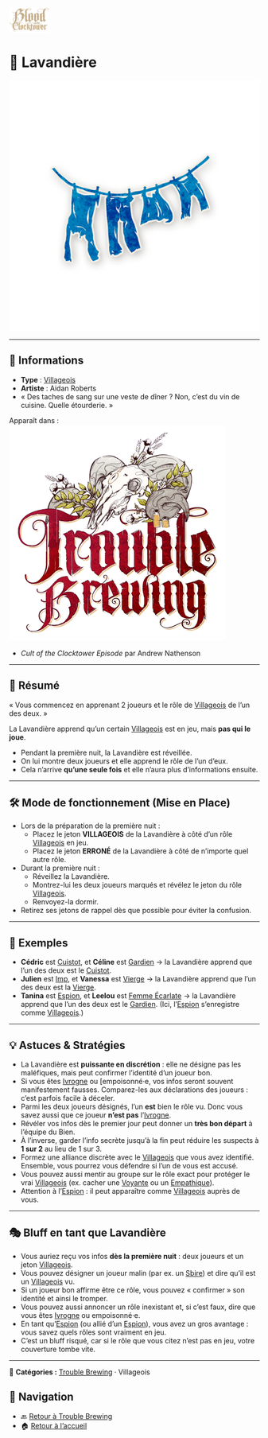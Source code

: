 <p align="left">
  <a href="/botc-fr-bambi/">
    <img src="../images/logo.png" alt="Accueil BotC FR" width="80">
  </a>
</p>

# 🧺 Lavandière  

![Lavandière](../images/Icon_washerwoman.png)  

---

## 📖 Informations  

- **Type** : [Villageois](../glossaire.md#villageois)  
- **Artiste** : Aidan Roberts  
- « Des taches de sang sur une veste de dîner ? Non, c’est du vin de cuisine. Quelle étourderie. »  

Apparaît dans :  
  ![Logo Trouble Brewing](../images/Logo_trouble_brewing.png)  
- *Cult of the Clocktower Episode* par Andrew Nathenson  

---

## 📝 Résumé  

« Vous commencez en apprenant 2 joueurs et le rôle de [Villageois](../glossaire.md#villageois) de l’un des deux. »  

La Lavandière apprend qu’un certain [Villageois](../glossaire.md#villageois) est en jeu, mais **pas qui le joue**.  

- Pendant la première nuit, la Lavandière est réveillée.  
- On lui montre deux joueurs et elle apprend le rôle de l’un d’eux.  
- Cela n’arrive **qu’une seule fois** et elle n’aura plus d’informations ensuite.  

---

## 🛠️ Mode de fonctionnement (Mise en Place)  

- Lors de la préparation de la première nuit :  
  - Placez le jeton **VILLAGEOIS** de la Lavandière à côté d’un rôle [Villageois](../glossaire.md#villageois) en jeu.  
  - Placez le jeton **ERRONÉ** de la Lavandière à côté de n’importe quel autre rôle.  
- Durant la première nuit :  
  - Réveillez la Lavandière.  
  - Montrez-lui les deux joueurs marqués et révélez le jeton du rôle [Villageois](../glossaire.md#villageois).  
  - Renvoyez-la dormir.  
- Retirez ses jetons de rappel dès que possible pour éviter la confusion.  

---

## 📂 Exemples  

- **Cédric** est [Cuistot](cuistot.md), et **Céline** est [Gardien](gardien.md) → la Lavandière apprend que l’un des deux est le [Cuistot](cuistot.md).  
- **Julien** est [Imp](imp.md), et **Vanessa** est [Vierge](vierge.md) → la Lavandière apprend que l’un des deux est la [Vierge](vierge.md).  
- **Tanina** est [Espion](espion.md), et **Leelou** est [Femme Écarlate](femmeecarlate.md) → la Lavandière apprend que l’un des deux est le [Gardien](gardien.md). (Ici, l’[Espion](espion.md) s’enregistre comme [Villageois](../glossaire.md#villageois).)  

---

## 💡 Astuces & Stratégies  

- La Lavandière est **puissante en discrétion** : elle ne désigne pas les maléfiques, mais peut confirmer l’identité d’un joueur bon.  
- Si vous êtes [Ivrogne](ivrogne.md) ou [empoisonné·e, vos infos seront souvent manifestement fausses. Comparez-les aux déclarations des joueurs : c’est parfois facile à déceler.  
- Parmi les deux joueurs désignés, l’un **est** bien le rôle vu. Donc vous savez aussi que ce joueur **n’est pas** l’[Ivrogne](ivrogne.md).  
- Révéler vos infos dès le premier jour peut donner un **très bon départ** à l’équipe du Bien.  
- À l’inverse, garder l’info secrète jusqu’à la fin peut réduire les suspects à **1 sur 2** au lieu de 1 sur 3.  
- Formez une alliance discrète avec le [Villageois](../glossaire.md#villageois) que vous avez identifié. Ensemble, vous pourrez vous défendre si l’un de vous est accusé.  
- Vous pouvez aussi mentir au groupe sur le rôle exact pour protéger le vrai [Villageois](../glossaire.md#villageois) (ex. cacher une [Voyante](voyante.md) ou un [Empathique](empathique.md)).  
- Attention à l’[Espion](espion.md) : il peut apparaître comme [Villageois](../glossaire.md#villageois) auprès de vous.  

---

## 🎭 Bluff en tant que Lavandière  

- Vous auriez reçu vos infos **dès la première nuit** : deux joueurs et un jeton [Villageois](../glossaire.md#villageois).  
- Vous pouvez désigner un joueur malin (par ex. un [Sbire](../glossaire.md#sbire)) et dire qu’il est un [Villageois](../glossaire.md#villageois) vu.  
- Si un joueur bon affirme être ce rôle, vous pouvez « confirmer » son identité et ainsi le tromper.  
- Vous pouvez aussi annoncer un rôle inexistant et, si c’est faux, dire que vous êtes [Ivrogne](ivrogne.md) ou empoisonné·e.  
- En tant qu’[Espion](espion.md) (ou allié d’un [Espion](espion.md)), vous avez un gros avantage : vous savez quels rôles sont vraiment en jeu.  
- C’est un bluff risqué, car si le rôle que vous citez n’est pas en jeu, votre couverture tombe vite.  

---
 
📂 **Catégories :** [Trouble Brewing](../trouble_brewing.md) · Villageois

## 📂 Navigation  

- 🔙 [Retour à Trouble Brewing](../trouble_brewing.md)  
- 🏠 [Retour à l’accueil](../README.md)  
